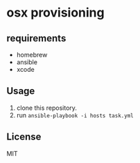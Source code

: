 osx provisioning
========================================

requirements
-----

* homebrew
* ansible
* xcode


Usage
-----
1. clone this repository.
2. run `ansible-playbook -i hosts task.yml`



License
-------
MIT

